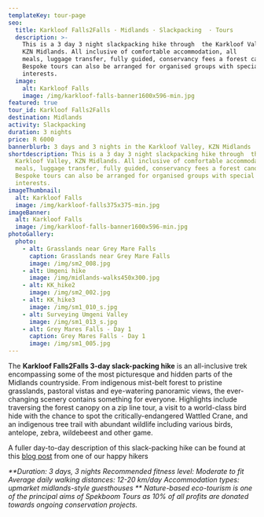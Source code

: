 ```yaml
---
templateKey: tour-page
seo:
  title: Karkloof Falls2Falls · Midlands · Slackpacking  · Tours
  description: >-
    This is a 3 day 3 night slackpacking hike through  the Karkloof Valley, 
    KZN Midlands. All inclusive of comfortable accommodation, all
    meals, luggage transfer, fully guided, conservancy fees a forest canopy tour.
    Bespoke tours can also be arranged for organised groups with special
    interests.
  image:
    alt: Karkloof Falls
    image: /img/karkloof-falls-banner1600x596-min.jpg
featured: true
tour_id: Karkloof Falls2Falls
destination: Midlands
activity: Slackpacking
duration: 3 nights
price: R 6000
bannerblurb: 3 days and 3 nights in the Karkloof Valley, KZN Midlands
shortdescription: This is a 3 day 3 night slackpacking hike through  the
  Karkloof Valley, KZN Midlands. All inclusive of comfortable accommodation, all
  meals, luggage transfer, fully guided, conservancy fees a forest canopy tour.
  Bespoke tours can also be arranged for organised groups with special
  interests.
imageThumbnail:
  alt: Karkloof Falls
  image: /img/karkloof-falls375x375-min.jpg
imageBanner:
  alt: Karkloof Falls
  image: /img/karkloof-falls-banner1600x596-min.jpg
photoGallery:
  photo:
    - alt: Grasslands near Grey Mare Falls
      caption: Grasslands near Grey Mare Falls
      image: /img/sm2_008.jpg
    - alt: Umgeni hike
      image: /img/midlands-walks450x300.jpg
    - alt: KK_hike2
      image: /img/sm2_002.jpg
    - alt: KK_hike3
      image: /img/sm1_010_s.jpg
    - alt: Surveying Umgeni Valley
      image: /img/sm1_013_s.jpg
    - alt: Grey Mares Falls - Day 1
      caption: Grey Mares Falls - Day 1
      image: /img/sm1_005.jpg
---
```


The **Karkloof Falls2Falls 3-day slack-packing hike** is an all-inclusive trek encompassing some of the most picturesque and hidden parts of the Midlands countryside. From indigenous mist-belt forest to pristine grasslands, pastoral vistas and eye-watering panoramic views, the ever-changing scenery contains something for everyone. Highlights include traversing the forest canopy on a zip line tour, a visit to a world-class bird hide with the chance to spot the critically-endangered Wattled Crane, and an indigenous tree trail with abundant wildlife including various birds, antelope, zebra, wildebeest and other game.

A fuller day-to-day description of this slack-packing hike can be found at this [blog post](https://activealison.wordpress.com/2018/05/09/karkloof-falls-2-falls-slackpacking-hike-27-30-april-2018/) from one of our happy hikers

_**Duration: 3 days, 3 nights
Recommended fitness level: Moderate to fit
Average daily walking distances: 12-20 km/day
Accommodation types: upmarket midlands-style guesthouses
**
Nature-based eco-tourism is one of the principal aims of Spekboom Tours as 10% of all profits are donated towards ongoing conservation projects._
